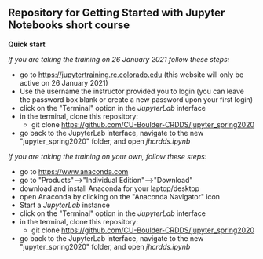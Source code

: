 ## Repository for Getting Started with Jupyter Notebooks short course

__Quick start__

_If you are taking the training on 26 January 2021 follow these steps:_
* go to https://jupytertraining.rc.colorado.edu (this website will only be active on 26 January 2021)
* Use the username the instructor provided you to login (you can leave the password box blank or create a new password upon your first login)
* click on the "Terminal" option in the _JupyterLab_ interface
* in the terminal, clone this repository:
  * git clone https://github.com/CU-Boulder-CRDDS/jupyter_spring2020
* go back to the JupyterLab interface, navigate to the new "jupyter_spring2020" folder, and open _jhcrdds.ipynb_

_If you are taking the training on your own, follow these steps:_
* go to https://www.anaconda.com
* go to "Products"-->"Individual Edition"-->"Download"
* download and install Anaconda for your laptop/desktop
* open Anaconda by clicking on the "Anaconda Navigator" icon
* Start a _JupyterLab_ instance
* click on the "Terminal" option in the _JupyterLab_ interface
* in the terminal, clone this repository:
  * git clone https://github.com/CU-Boulder-CRDDS/jupyter_spring2020
* go back to the JupyterLab interface, navigate to the new "jupyter_spring2020" folder, and open _jhcrdds.ipynb_
